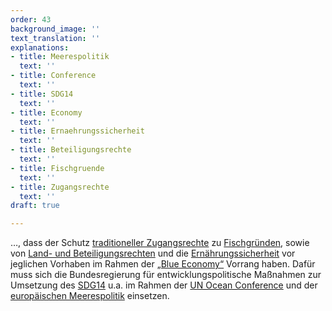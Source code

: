 ```yaml
---
order: 43
background_image: ''
text_translation: ''
explanations:
- title: Meerespolitik
  text: ''
- title: Conference
  text: ''
- title: SDG14
  text: ''
- title: Economy
  text: ''
- title: Ernaehrungssicherheit
  text: ''
- title: Beteiligungsrechte
  text: ''
- title: Fischgruende
  text: ''
- title: Zugangsrechte
  text: ''
draft: true

---
```

…, dass der Schutz [traditioneller Zugangsrechte](# "Zugangsrechte") zu [Fischgründen](# "Fischgruende"), sowie von [Land- und Beteiligungsrechten](# "Beteiligungsrechte") und die [Ernährungssicherheit](# "Ernaehrungssicherheit") vor jeglichen Vorhaben im Rahmen der [„Blue Economy“](# "Economy") Vorrang haben. Dafür muss sich die Bundesregierung für entwicklungspolitische Maßnahmen zur Umsetzung des [SDG14](# "SDG14") u.a. im Rahmen der [UN Ocean Conference](# "Conference") und der [europäischen Meerespolitik](# "Meerespolitik") einsetzen.